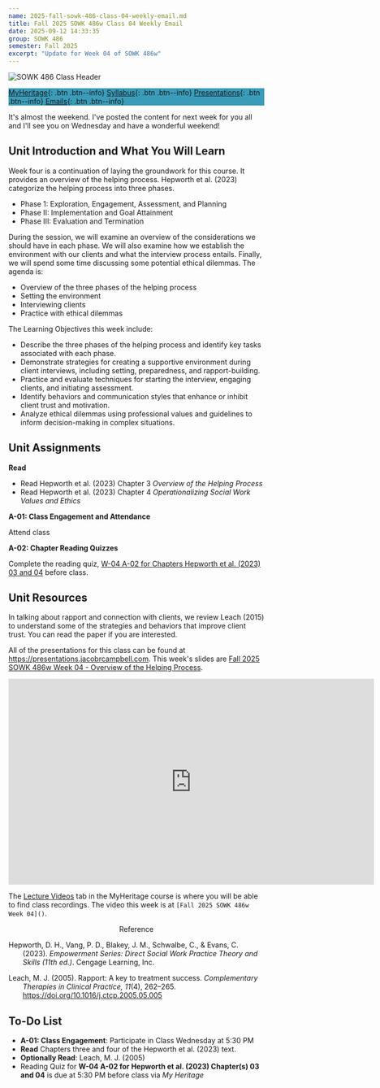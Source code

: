 ```yaml
---
name: 2025-fall-sowk-486-class-04-weekly-email.md
title: Fall 2025 SOWK 486w Class 04 Weekly Email
date: 2025-09-12 14:33:35
group: SOWK 486
semester: Fall 2025
excerpt: "Update for Week 04 of SOWK 486w"
---
```


![SOWK 486 Class Header](https://jacobrcampbell.com/assets/media/2020-fall-sowk-486-class-header.png)

<div style="background-color: #3b9cba; width: 100%;" markdown="1">

[MyHeritage](https://myheritage.heritage.edu/ICS/Academics/SOWK/SOWK_486W/2526_FA-SOWK_486W-1/){: .btn .btn--info}
[Syllabus](http://jacobrcampbell.com/assets/media/2025-fall-sowk-486w-1-course-syllabus.pdf){: .btn .btn--info}
[Presentations](https://presentations.jacobrcampbell.com){: .btn .btn--info}
[Emails](https://jacobrcampbell.com/communications/){: .btn .btn--info}

</div>

It's almost the weekend. I've posted the content for next week for you all and I'll see you on Wednesday and have a wonderful weekend!

## Unit Introduction and What You Will Learn

Week four is a continuation of laying the groundwork for this course. It provides an overview of the helping process. Hepworth et al. (2023) categorize the helping process into three phases.

- Phase 1: Exploration, Engagement, Assessment, and Planning
- Phase II: Implementation and Goal Attainment
- Phase III: Evaluation and Termination

During the session, we will examine an overview of the considerations we should have in each phase. We will also examine how we establish the environment with our clients and what the interview process entails. Finally, we will spend some time discussing some potential ethical dilemmas. The agenda is:

- Overview of the three phases of the helping process
- Setting the environment
- Interviewing clients
- Practice with ethical dilemmas

The Learning Objectives this week include:

- Describe the three phases of the helping process and identify key tasks associated with each phase.
- Demonstrate strategies for creating a supportive environment during client interviews, including setting, preparedness, and rapport-building.
- Practice and evaluate techniques for starting the interview, engaging clients, and initiating assessment.
- Identify behaviors and communication styles that enhance or inhibit client trust and motivation.
- Analyze ethical dilemmas using professional values and guidelines to inform decision-making in complex situations.

## Unit Assignments

**Read**

- Read Hepworth et al. (2023) Chapter 3 _Overview of the Helping Process_
- Read Hepworth et al. (2023) Chapter 4 _Operationalizing Social Work Values and Ethics_

**A-01: Class Engagement and Attendance**

Attend class

**A-02: Chapter Reading Quizzes**

Complete the reading quiz, [W-04 A-02 for Chapters Hepworth et al. (2023) 03 and 04](https://myheritage.heritage.edu/ICS/Academics/SOWK/SOWK_486W/2526_FA-SOWK_486W-1/Assignments.jnz?portlet=Coursework&screen=AssignmentDetailView&screenType=change&id=6013541a-235a-45d5-9236-5e39fdb31b77) before class.

## Unit Resources

In talking about rapport and connection with clients, we review Leach (2015) to understand some of the strategies and behaviors that improve client trust. You can read the paper if you are interested. 

All of the presentations for this class can be found at <https://presentations.jacobrcampbell.com>. This week's slides are [Fall 2025 SOWK 486w Week 04 - Overview of the Helping Process](https://presentations.jacobrcampbell.com/puTZ4e).

<iframe src="https://presentations.jacobrcampbell.com/puTZ4e/embed" height="405" width="720" style="border: none;"></iframe>

The [Lecture Videos](https://myheritage.heritage.edu/ICS/Academics/SOWK/SOWK_486W/2526_FA-SOWK_486W-1/Lecture_Videos.jnz) tab in the MyHeritage course is where you will be able to find class recordings. The video this week is at `[Fall 2025 SOWK 486w Week 04]()`.

<div style="text-align: center" markdown="1">
Reference
</div>
<div style="margin: 0 0 0 2em; text-indent: -2em;" markdown="1">

Hepworth, D. H., Vang, P. D., Blakey, J. M., Schwalbe, C., & Evans, C. (2023). _Empowerment Series: Direct Social Work Practice Theory and Skills (11th ed.)_. Cengage Learning, Inc. 

Leach, M. J. (2005). Rapport: A key to treatment success. _Complementary Therapies in Clinical Practice, 11_(4), 262–265. <https://doi.org/10.1016/j.ctcp.2005.05.005>

</div>

## To-Do List

- **A-01: Class Engagement**: Participate in Class Wednesday at 5:30 PM
- **Read** Chapters three and four of the Hepworth et al. (2023) text.
- **Optionally Read**: Leach, M. J. (2005)
- Reading Quiz for **W-04 A-02 for Hepworth et al. (2023) Chapter(s) 03 and 04** is due at 5:30 PM before class via _My Heritage_